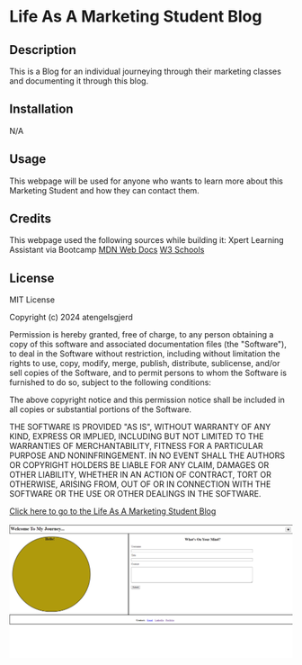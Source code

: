 # Life As A Marketing Student Blog

## Description

This is a Blog for an individual journeying through their marketing classes and documenting it through this blog.


## Installation

N/A

## Usage

This webpage will be used for anyone who wants to learn more about this Marketing Student and how they can contact them.

## Credits

This webpage used the following sources while building it:
Xpert Learning Assistant via Bootcamp
[MDN Web Docs](https://developer.mozilla.org/en-US/)
[W3 Schools](https://www.w3schools.com/)

## License

MIT License

Copyright (c) 2024 atengelsgjerd

Permission is hereby granted, free of charge, to any person obtaining a copy
of this software and associated documentation files (the "Software"), to deal
in the Software without restriction, including without limitation the rights
to use, copy, modify, merge, publish, distribute, sublicense, and/or sell
copies of the Software, and to permit persons to whom the Software is
furnished to do so, subject to the following conditions:

The above copyright notice and this permission notice shall be included in all
copies or substantial portions of the Software.

THE SOFTWARE IS PROVIDED "AS IS", WITHOUT WARRANTY OF ANY KIND, EXPRESS OR
IMPLIED, INCLUDING BUT NOT LIMITED TO THE WARRANTIES OF MERCHANTABILITY,
FITNESS FOR A PARTICULAR PURPOSE AND NONINFRINGEMENT. IN NO EVENT SHALL THE
AUTHORS OR COPYRIGHT HOLDERS BE LIABLE FOR ANY CLAIM, DAMAGES OR OTHER
LIABILITY, WHETHER IN AN ACTION OF CONTRACT, TORT OR OTHERWISE, ARISING FROM,
OUT OF OR IN CONNECTION WITH THE SOFTWARE OR THE USE OR OTHER DEALINGS IN THE
SOFTWARE.

[Click here to go to the Life As A Marketing Student Blog](https://atengelsgjerd.github.io/Life-As-A-Marketing-Student/)

![Blog website](/assets/images/blog.png)